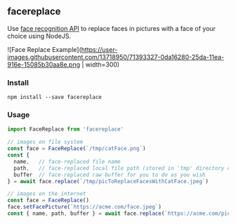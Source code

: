 ## facereplace

Use [face recognition API](https://github.com/justadudewhohacks/face-api.js) to replace faces in
pictures with a face of your choice using NodeJS.

![Face Replace Example](https://user-images.githubusercontent.com/13718950/71393327-0da16280-25da-11ea-916e-15085b30aa8e.png | width=300)

### Install

`npm install --save facereplace`

### Usage

```js
import FaceReplace from 'facereplace'

// images on file system
const face = FaceReplace(`/tmp/catFace.png`)
const {
  name,   // face-replaced file name
  path,   // face-replaced local file path (stored in 'tmp' directory created in this repo)
  buffer  // face-replaced raw buffer for you to do as you wish
} = await face.replace(`/tmp/picToReplaceFacesWithCatFace.jpeg`)

// images on the internet
const face = FaceReplace()
face.setFacePicture(`https://acme.com/face.jpeg`)
const { name, path, buffer } = await face.replace(`https://acme.com/picFullOfFaces.png`)
```